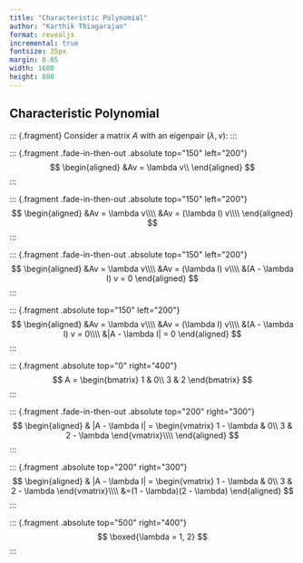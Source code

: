 ```yaml
---
title: "Characteristic Polynomial"
author: "Karthik Thiagarajan"
format: revealjs
incremental: true
fontsize: 35px
margin: 0.05
width: 1600
height: 800
---
```


## Characteristic Polynomial

::: {.fragment}
Consider a matrix $A$ with an eigenpair $(\lambda, v)$:
:::

::: {.fragment .fade-in-then-out .absolute top="150" left="200"}
$$
\begin{aligned}
&Av = \lambda v\\
\end{aligned}
$$
:::


::: {.fragment .fade-in-then-out .absolute top="150" left="200"}
$$
\begin{aligned}
&Av = \lambda v\\\\
&Av = (\lambda I) v\\\\
\end{aligned}
$$
:::

::: {.fragment .fade-in-then-out .absolute top="150" left="200"}
$$
\begin{aligned}
&Av = \lambda v\\\\
&Av = (\lambda I) v\\\\
&(A - \lambda I) v = 0
\end{aligned}
$$
:::

::: {.fragment .absolute top="150" left="200"}
$$
\begin{aligned}
&Av = \lambda v\\\\
&Av = (\lambda I) v\\\\
&(A - \lambda I) v = 0\\\\
&|A - \lambda I| = 0
\end{aligned}
$$
:::


::: {.fragment .absolute top="0" right="400"}
$$
A = \begin{bmatrix}
1 & 0\\
3 & 2
\end{bmatrix}
$$
:::



::: {.fragment .fade-in-then-out .absolute top="200" right="300"}
$$
\begin{aligned}
& |A - \lambda I| = \begin{vmatrix}
1 - \lambda & 0\\
3 & 2 - \lambda
\end{vmatrix}\\\\
\end{aligned}
$$
:::



::: {.fragment .absolute top="200" right="300"}
$$
\begin{aligned}
& |A - \lambda I| = \begin{vmatrix}
1 - \lambda & 0\\
3 & 2 - \lambda
\end{vmatrix}\\\\
&=(1 - \lambda)(2 - \lambda)
\end{aligned}
$$
:::



::: {.fragment .absolute top="500" right="400"}
$$
\boxed{\lambda = 1, 2}
$$
:::



